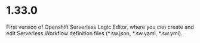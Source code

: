 # 1.33.0

First version of Openshift Serverless Logic Editor, where you can create and edit Serverless Workflow definition files (\*.sw.json, \*.sw.yaml, \*.sw.yml).
